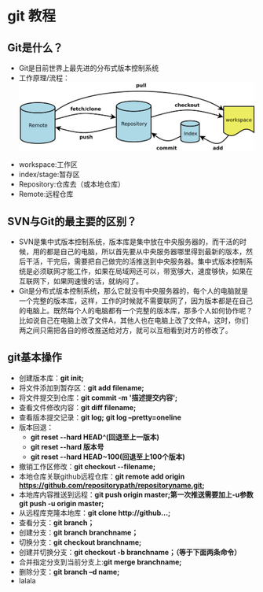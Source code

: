 # git 教程
## Git是什么？
* Git是目前世界上最先进的分布式版本控制系统
* 工作原理/流程：
![](REDMEMD_FILE/git.jpg)
 - workspace:工作区
 - index/stage:暂存区
 - Repository:仓库去（或本地仓库）
 - Remote:远程仓库

## SVN与Git的最主要的区别？ 
- SVN是集中式版本控制系统，版本库是集中放在中央服务器的，而干活的时候，用的都是自己的电脑，所以首先要从中央服务器哪里得到最新的版本，然后干活，干完后，需要把自己做完的活推送到中央服务器。集中式版本控制系统是必须联网才能工作，如果在局域网还可以，带宽够大，速度够快，如果在互联网下，如果网速慢的话，就纳闷了。
- Git是分布式版本控制系统，那么它就没有中央服务器的，每个人的电脑就是一个完整的版本库，这样，工作的时候就不需要联网了，因为版本都是在自己的电脑上。既然每个人的电脑都有一个完整的版本库，那多个人如何协作呢？比如说自己在电脑上改了文件A，其他人也在电脑上改了文件A，这时，你们两之间只需把各自的修改推送给对方，就可以互相看到对方的修改了。

## git基本操作
- 创建版本库：**git init;**
- 将文件添加到暂存区：**git add filename;**
- 将文件提交到仓库：**git commit -m '描述提交内容';**
- 查看文件修改内容：**git diff filename;**
- 查看版本提交记录：**git log;** **git log –pretty=oneline**
- 版本回退：
	+ **git reset --hard HEAD^(回退至上一版本)**
	+ **git reset --hard 版本号**
	+ **git reset --hard HEAD~100(回退至上100个版本)**
- 撤销工作区修改：**git checkout --filename;**
- 本地仓库关联github远程仓库：**git remote add origin https://github.com/repositorypath/repositoryname.git;**
- 本地库内容推送到远程：**git push origin master;第一次推送需要加上-u参数 git push -u origin master;**
- 从远程库克隆本地库：**git clone http://github...;**
- 查看分支：**git branch；**
- 创建分支：**git branch branchname；**
- 切换分支：**git checkout branchname;**
- 创建并切换分支：**git checkout -b branchname；（等于下面两条命令）**
- 合并指定分支到当前分支上:**git merge branchname;**
- 删除分支：**git branch –d name;**
- lalala
